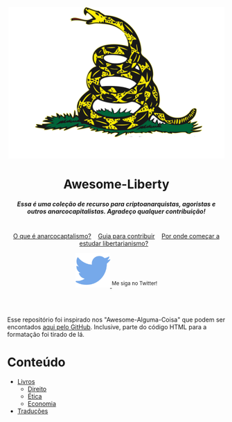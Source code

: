 <div align="center">
	<img width="500" height="350" src="Media/dont-tread-on-me.png" alt="Awesome">
	<h1>Awesome-Liberty</h1>
	<h5>Essa é uma coleção de recurso para criptoanarquistas, agoristas e outros anarcocapitalistas. Agradeço qualquer contribuição!</h5>
	<br>
	<a href="Leitura/o-que-e-anarcocaptalismo.md">O que é anarcocaptalismo?</a>&nbsp;&nbsp;&nbsp;
	<a href="contributing.md">Guia para contribuir</a>&nbsp;&nbsp;&nbsp;
	<a href="Leitura/por-onde-comecar-a-estudar-libertarianismo.md">Por onde começar a estudar libertarianismo?</a>&nbsp;&nbsp;&nbsp;
	<br>
	<p>
		<a href="https://twitter.com/Pedro64785">
			<img src="Media/twitter.png" width="80">
		</a>
		<sup>Me siga no Twitter!</sup>
	</p>
	<br>
	<br>
</div>


Esse repositório foi inspirado nos "Awesome-Alguma-Coisa" que podem ser encontados [aqui pelo GitHub](https://github.com/sindresorhus/awesome). Inclusive, parte do código HTML para a formatação foi tirado de lá.

# Conteúdo

- [Livros](#Livros)
	- [Direito](#Direito)
	- [Ética](#Ética)
	- [Economia](#Economia)
- [Traduções](#Traduções)
